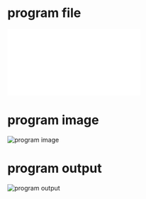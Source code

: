 # program file 
![program file](producer-consumer.py) 

# program image 
![program image](producer-consumer.png)

# program output 
![program output](producer-consumer.png)
